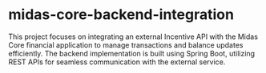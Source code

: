 # midas-core-backend-integration
This project focuses on integrating an external Incentive API with the Midas Core financial application to manage transactions and balance updates efficiently. The backend implementation is built using Spring Boot, utilizing REST APIs for seamless communication with the external service.
